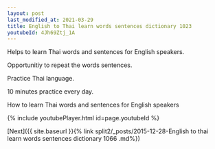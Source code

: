 ```yaml
---
layout: post
last_modified_at: 2021-03-29
title: English to Thai learn words sentences dictionary 1023 
youtubeId: 4Jh69Ztj_1A
---
```

 
 
Helps to learn Thai words and sentences for English speakers.

Opportunitiy to repeat the words sentences. 

Practice Thai language. 
 
10 minutes practice every day. 
 
How to learn Thai words and sentences for English speakers 
 
{% include youtubePlayer.html id=page.youtubeId %}
 
 
[Next]({{ site.baseurl }}{% link  split2/_posts/2015-12-28-English to thai learn words sentences dictionary 1066 .md%})
 
